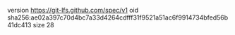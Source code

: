 version https://git-lfs.github.com/spec/v1
oid sha256:ae02a397c70d4bc7a33d4264cdfff31f9521a51ac6f9914734bfed56b41dc413
size 28
